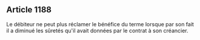 Article 1188
----
Le débiteur ne peut plus réclamer le bénéfice du terme lorsque par son fait il a
diminué les sûretés qu'il avait données par le contrat à son créancier.

